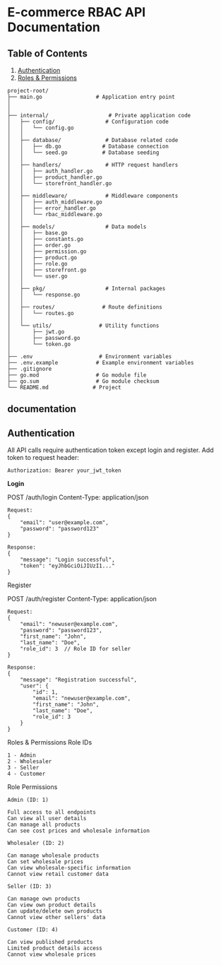 # E-commerce RBAC API Documentation

## Table of Contents

1. [Authentication](#authentication)
2. [Roles & Permissions](#roles--permissions)

```
project-root/
├── main.go                 # Application entry point
│
│
├── internal/                   # Private application code
│   ├── config/                # Configuration code
│   │   └── config.go
│   │
│   ├── database/              # Database related code
│   │   ├── db.go             # Database connection
│   │   └── seed.go           # Database seeding
│   │
│   ├── handlers/              # HTTP request handlers
│   │   ├── auth_handler.go
│   │   ├── product_handler.go
│   │   └── storefront_handler.go
│   │
│   ├── middleware/            # Middleware components
│   │   ├── auth_middleware.go
│   │   ├── error_handler.go
│   │   └── rbac_middleware.go
│   │
│   ├── models/                # Data models
│   │   ├── base.go
│   │   ├── constants.go
│   │   ├── order.go
│   │   ├── permission.go
│   │   ├── product.go
│   │   ├── role.go
│   │   ├── storefront.go
│   │   └── user.go
│   │
│   ├── pkg/                   # Internal packages
│   │   └── response.go
│   │
│   ├── routes/               # Route definitions
│   │   └── routes.go
│   │
│   └── utils/               # Utility functions
│       ├── jwt.go
│       ├── password.go
│       └── token.go
│
├── .env                     # Environment variables
├── .env.example            # Example environment variables
├── .gitignore
├── go.mod                  # Go module file
├── go.sum                  # Go module checksum
└── README.md              # Project
```

## documentation

## Authentication

All API calls require authentication token except login and register.
Add token to request header:

```
Authorization: Bearer your_jwt_token
```

**Login**

POST /auth/login
Content-Type: application/json

```
Request:
{
    "email": "user@example.com",
    "password": "password123"
}

Response:
{
    "message": "Login successful",
    "token": "eyJhbGciOiJIUzI1..."
}
```

Register

POST /auth/register
Content-Type: application/json

```
Request:
{
    "email": "newuser@example.com",
    "password": "password123",
    "first_name": "John",
    "last_name": "Doe",
    "role_id": 3  // Role ID for seller
}

Response:
{
    "message": "Registration successful",
    "user": {
        "id": 1,
        "email": "newuser@example.com",
        "first_name": "John",
        "last_name": "Doe",
        "role_id": 3
    }
}
```

Roles & Permissions
Role IDs

```
1 - Admin
2 - Wholesaler
3 - Seller
4 - Customer
```

Role Permissions

```
Admin (ID: 1)

Full access to all endpoints
Can view all user details
Can manage all products
Can see cost prices and wholesale information

Wholesaler (ID: 2)

Can manage wholesale products
Can set wholesale prices
Can view wholesale-specific information
Cannot view retail customer data

Seller (ID: 3)

Can manage own products
Can view own product details
Can update/delete own products
Cannot view other sellers' data

Customer (ID: 4)

Can view published products
Limited product details access
Cannot view wholesale prices
```
